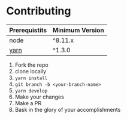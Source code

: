 # Contributing

Prerequistits| Minimum Version
|---|---|
node | ^8.11.x
[yarn](https://yarnpkg.com/en/) | ^1.3.0


1. Fork the repo
2. clone locally
3. `yarn install`
4. `git branch -b <your-branch-name>`
5. `yarn develop`
5. Make your changes
6. Make a PR
7. Bask in the glory of your accomplishments
